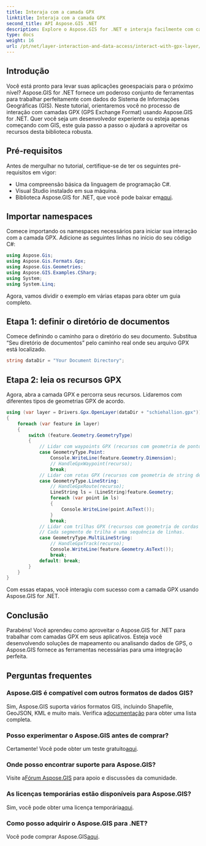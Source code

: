 ```yaml
---
title: Interaja com a camada GPX
linktitle: Interaja com a camada GPX
second_title: API Aspose.GIS .NET
description: Explore o Aspose.GIS for .NET e interaja facilmente com camadas GPX. Baixe a biblioteca, experimente a avaliação gratuita e eleve suas aplicações geoespaciais!
type: docs
weight: 16
url: /pt/net/layer-interaction-and-data-access/interact-with-gpx-layer/
---
```

## Introdução
Você está pronto para levar suas aplicações geoespaciais para o próximo nível? Aspose.GIS for .NET fornece um poderoso conjunto de ferramentas para trabalhar perfeitamente com dados do Sistema de Informações Geográficas (GIS). Neste tutorial, orientaremos você no processo de interação com camadas GPX (GPS Exchange Format) usando Aspose.GIS for .NET. Quer você seja um desenvolvedor experiente ou esteja apenas começando com GIS, este guia passo a passo o ajudará a aproveitar os recursos desta biblioteca robusta.
## Pré-requisitos
Antes de mergulhar no tutorial, certifique-se de ter os seguintes pré-requisitos em vigor:
- Uma compreensão básica da linguagem de programação C#.
- Visual Studio instalado em sua máquina.
-  Biblioteca Aspose.GIS for .NET, que você pode baixar em[aqui](https://releases.aspose.com/gis/net/).
## Importar namespaces
Comece importando os namespaces necessários para iniciar sua interação com a camada GPX. Adicione as seguintes linhas no início do seu código C#:
```csharp
using Aspose.Gis;
using Aspose.Gis.Formats.Gpx;
using Aspose.Gis.Geometries;
using Aspose.GIS.Examples.CSharp;
using System;
using System.Linq;
```
Agora, vamos dividir o exemplo em várias etapas para obter um guia completo.
## Etapa 1: definir o diretório de documentos
Comece definindo o caminho para o diretório do seu documento. Substitua “Seu diretório de documentos” pelo caminho real onde seu arquivo GPX está localizado.
```csharp
string dataDir = "Your Document Directory";
```
## Etapa 2: leia os recursos GPX
Agora, abra a camada GPX e percorra seus recursos. Lidaremos com diferentes tipos de geometrias GPX de acordo.
```csharp
using (var layer = Drivers.Gpx.OpenLayer(dataDir + "schiehallion.gpx"))
{
    foreach (var feature in layer)
    {
        switch (feature.Geometry.GeometryType)
        {
            // Lidar com waypoints GPX (recursos com geometria de ponto).
            case GeometryType.Point:
                Console.WriteLine(feature.Geometry.Dimension);
                // HandleGpxWaypoint(recurso);
                break;
            // Lidar com rotas GPX (recursos com geometria de string de linha).
            case GeometryType.LineString:
                // HandleGpxRoute(recurso);
                LineString ls = (LineString)feature.Geometry;
                foreach (var point in ls)
                {
                    Console.WriteLine(point.AsText());
                }
                break;
            // Lidar com trilhas GPX (recursos com geometria de cordas multilinhas).
            // Cada segmento de trilha é uma sequência de linhas.
            case GeometryType.MultiLineString:
                // HandleGpxTrack(recurso);
                Console.WriteLine(feature.Geometry.AsText());
                break;
            default: break;
        }
    }
}
```
Com essas etapas, você interagiu com sucesso com a camada GPX usando Aspose.GIS for .NET.
## Conclusão
Parabéns! Você aprendeu como aproveitar o Aspose.GIS for .NET para trabalhar com camadas GPX em seus aplicativos. Esteja você desenvolvendo soluções de mapeamento ou analisando dados de GPS, o Aspose.GIS fornece as ferramentas necessárias para uma integração perfeita.
## Perguntas frequentes
### Aspose.GIS é compatível com outros formatos de dados GIS?
 Sim, Aspose.GIS suporta vários formatos GIS, incluindo Shapefile, GeoJSON, KML e muito mais. Verifica a[documentação](https://reference.aspose.com/gis/net/) para obter uma lista completa.
### Posso experimentar o Aspose.GIS antes de comprar?
 Certamente! Você pode obter um teste gratuito[aqui](https://releases.aspose.com/).
### Onde posso encontrar suporte para Aspose.GIS?
 Visite a[Fórum Aspose.GIS](https://forum.aspose.com/c/gis/33) para apoio e discussões da comunidade.
### As licenças temporárias estão disponíveis para Aspose.GIS?
 Sim, você pode obter uma licença temporária[aqui](https://purchase.aspose.com/temporary-license/).
### Como posso adquirir o Aspose.GIS para .NET?
 Você pode comprar Aspose.GIS[aqui](https://purchase.aspose.com/buy).